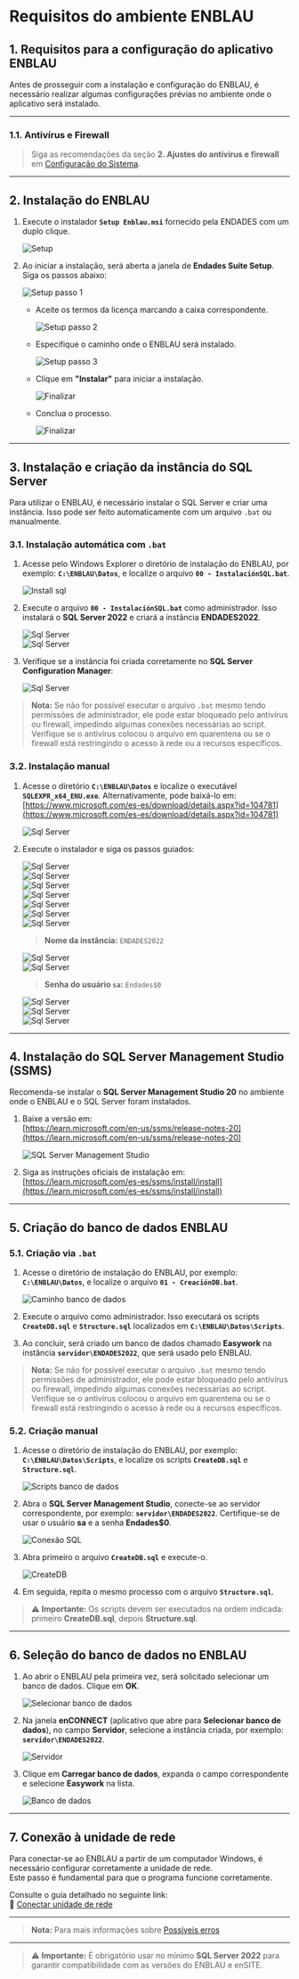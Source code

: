 # Requisitos do ambiente ENBLAU

## 1. Requisitos para a configuração do aplicativo ENBLAU

Antes de prosseguir com a instalação e configuração do ENBLAU, é necessário realizar algumas configurações prévias no ambiente onde o aplicativo será instalado.

---

### 1.1. Antivírus e Firewall

> Siga as recomendações da seção **2. Ajustes do antivírus e firewall** em [Configuração do Sistema](Configuracion_Sistema.md).

---

## 2. Instalação do ENBLAU

1. Execute o instalador **`Setup Enblau.msi`** fornecido pela ENDADES com um duplo clique.

   ![Setup](/docs/images/Instal_config/setup_msi.jpg)

2. Ao iniciar a instalação, será aberta a janela de **Endades Suite Setup**. Siga os passos abaixo:

   ![Setup passo 1](/docs/images/Instal_config/setup.jpg)

   - Aceite os termos da licença marcando a caixa correspondente.

     ![Setup passo 2](/docs/images/Instal_config/setup2.jpg)

   - Especifique o caminho onde o ENBLAU será instalado.

     ![Setup passo 3](/docs/images/Instal_config/setup3.jpg)

   - Clique em **"Instalar"** para iniciar a instalação.

     ![Finalizar](/docs/images/Instal_config/install.jpg)

   - Conclua o processo.

     ![Finalizar](/docs/images/Instal_config/finish.jpg)

---

## 3. Instalação e criação da instância do SQL Server

Para utilizar o ENBLAU, é necessário instalar o SQL Server e criar uma instância. Isso pode ser feito automaticamente com um arquivo `.bat` ou manualmente.

### 3.1. Instalação automática com `.bat`

1. Acesse pelo Windows Explorer o diretório de instalação do ENBLAU, por exemplo: **`C:\ENBLAU\Datos`**, e localize o arquivo **`00 - InstalaciónSQL.bat`**.

   ![Install sql](/docs/images/Instal_config/install_sql.jpg)

2. Execute o arquivo **`00 - InstalaciónSQL.bat`** como administrador. Isso instalará o **SQL Server 2022** e criará a instância **ENDADES2022**.

   ![Sql Server](/docs/images/Instal_config/install_sql2.jpg)  
   ![Sql Server](/docs/images/Instal_config/install_sql3.jpg)

3. Verifique se a instância foi criada corretamente no **SQL Server Configuration Manager**:

   ![Sql Server](/docs/images/Instal_config/sql_server.jpg)

> **Nota:** Se não for possível executar o arquivo `.bat` mesmo tendo permissões de administrador, ele pode estar bloqueado pelo antivírus ou firewall, impedindo algumas conexões necessárias ao script. Verifique se o antivírus colocou o arquivo em quarentena ou se o firewall está restringindo o acesso à rede ou a recursos específicos.

### 3.2. Instalação manual

1. Acesse o diretório **`C:\ENBLAU\Datos`** e localize o executável **`SQLEXPR_x64_ENU.exe`**. Alternativamente, pode baixá-lo em:  
   [https://www.microsoft.com/es-es/download/details.aspx?id=104781](https://www.microsoft.com/es-es/download/details.aspx?id=104781)

   ![Sql Server](/docs/images/Instal_config/sql_exe.jpg)

2. Execute o instalador e siga os passos guiados:

   ![Sql Server](/docs/images/Instal_config/sql_server2.jpg)  
   ![Sql Server](/docs/images/Instal_config/sql_server3.jpg)  
   ![Sql Server](/docs/images/Instal_config/sql_server4.jpg)  
   ![Sql Server](/docs/images/Instal_config/sql_server5.jpg)  
   ![Sql Server](/docs/images/Instal_config/sql_server6.jpg)  
   ![Sql Server](/docs/images/Instal_config/sql_server7.jpg)  
   ![Sql Server](/docs/images/Instal_config/sql_server8.jpg)

   > **Nome da instância:** `ENDADES2022`

   ![Sql Server](/docs/images/Instal_config/sql_server9.jpg)  
   ![Sql Server](/docs/images/Instal_config/sql_server10.jpg)

   > **Senha do usuário `sa`:** `Endades$0`

   ![Sql Server](/docs/images/Instal_config/sql_server11.jpg)  
   ![Sql Server](/docs/images/Instal_config/sql_server12.jpg)  
   ![Sql Server](/docs/images/Instal_config/sql_server13.jpg)

---

## 4. Instalação do SQL Server Management Studio (SSMS)

Recomenda-se instalar o **SQL Server Management Studio 20** no ambiente onde o ENBLAU e o SQL Server foram instalados.

1. Baixe a versão em:  
   [https://learn.microsoft.com/en-us/ssms/release-notes-20](https://learn.microsoft.com/en-us/ssms/release-notes-20)

   ![SQL Server Management Studio](/docs/images/Instal_config/ssms.jpg)

2. Siga as instruções oficiais de instalação em:  
   [https://learn.microsoft.com/es-es/ssms/install/install](https://learn.microsoft.com/es-es/ssms/install/install)

---

## 5. Criação do banco de dados ENBLAU

### 5.1. Criação via `.bat`

1. Acesse o diretório de instalação do ENBLAU, por exemplo: **`C:\ENBLAU\Datos`**, e localize o arquivo **`01 - CreaciónDB.bat`**.

   ![Caminho banco de dados](/docs/images/Instal_config/ruta_bdd.jpg)

2. Execute o arquivo como administrador. Isso executará os scripts **`CreateDB.sql`** e **`Structure.sql`** localizados em **`C:\ENBLAU\Datos\Scripts`**.

3. Ao concluir, será criado um banco de dados chamado **Easywork** na instância **`servidor\ENDADES2022`**, que será usado pelo ENBLAU.

> **Nota:** Se não for possível executar o arquivo `.bat` mesmo tendo permissões de administrador, ele pode estar bloqueado pelo antivírus ou firewall, impedindo algumas conexões necessárias ao script. Verifique se o antivírus colocou o arquivo em quarentena ou se o firewall está restringindo o acesso à rede ou a recursos específicos.

### 5.2. Criação manual

1. Acesse o diretório de instalação do ENBLAU, por exemplo: **`C:\ENBLAU\Datos\Scripts`**, e localize os scripts **`CreateDB.sql`** e **`Structure.sql`**.

   ![Scripts banco de dados](/docs/images/Instal_config/scripts_bdd.jpg)

2. Abra o **SQL Server Management Studio**, conecte-se ao servidor correspondente, por exemplo: **`servidor\ENDADES2022`**. Certifique-se de usar o usuário **sa** e a senha **Endades$0**.

   ![Conexão SQL](/docs/images/Instal_config/sql_bdd.jpg)

3. Abra primeiro o arquivo **`CreateDB.sql`** e execute-o.

   ![CreateDB](/docs/images/Instal_config/create_db.jpg)

4. Em seguida, repita o mesmo processo com o arquivo **`Structure.sql`**.

> ⚠️ **Importante:** Os scripts devem ser executados na ordem indicada: primeiro **CreateDB.sql**, depois **Structure.sql**.

---

## 6. Seleção do banco de dados no ENBLAU

1. Ao abrir o ENBLAU pela primeira vez, será solicitado selecionar um banco de dados. Clique em **OK**.

   ![Selecionar banco de dados](/docs/images/Instal_config/elegir_bdd.jpg)

2. Na janela **enCONNECT** (aplicativo que abre para **Selecionar banco de dados**), no campo **Servidor**, selecione a instância criada, por exemplo: **`servidor\ENDADES2022`**.

   ![Servidor](/docs/images/Instal_config/servidor.jpg)

3. Clique em **Carregar banco de dados**, expanda o campo correspondente e selecione **Easywork** na lista.

   ![Banco de dados](/docs/images/Instal_config/bdd.jpg)

---

## 7. Conexão à unidade de rede

Para conectar-se ao ENBLAU a partir de um computador Windows, é necessário configurar corretamente a unidade de rede.  
Este passo é fundamental para que o programa funcione corretamente.

Consulte o guia detalhado no seguinte link:  
🔗 [Conectar unidade de rede](https://documentation.endades.com/Utilidades/6.UT_Unidad_Red/)

---

> **Nota:** Para mais informações sobre [Possíveis erros](Posibles_Errores.md)

---

> ⚠️ **Importante:** É obrigatório usar no mínimo **SQL Server 2022** para garantir compatibilidade com as versões do ENBLAU e enSITE.